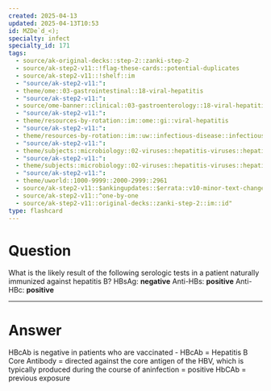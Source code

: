 ```yaml
---
created: 2025-04-13
updated: 2025-04-13T10:53
id: MZDe`d_<);
specialty: infect
specialty_id: 171
tags:
  - source/ak-original-decks::step-2::zanki-step-2
  - source/ak-step2-v11::!flag-these-cards::potential-duplicates
  - source/ak-step2-v11::!shelf::im
  - "source/ak-step2-v11:": 
  - theme/ome::03-gastrointestinal::18-viral-hepatitis
  - "source/ak-step2-v11:": 
  - source/ome-banner::clinical::03-gastroenterology::18-viral-hepatitis
  - "source/ak-step2-v11:": 
  - theme/resources-by-rotation::im::ome::gi::viral-hepatitis
  - "source/ak-step2-v11:": 
  - theme/resources-by-rotation::im::uw::infectious-disease::infectious-disease-zanki
  - "source/ak-step2-v11:": 
  - theme/subjects::microbiology::02-viruses::hepatitis-viruses::hepatitis-b-virus
  - "source/ak-step2-v11:": 
  - theme/subjects::microbiology::02-viruses::hepatitis-viruses::hepatitis-b-virus::serology
  - "source/ak-step2-v11:": 
  - theme/uworld::1000-9999::2000-2999::2961
  - source/ak-step2-v11::$ankingupdates::$errata::v10-minor-text-changes
  - source/ak-step2-v11::^one-by-one
  - source/ak-step2-v11::original-decks::zanki-step-2::im::id"
type: flashcard
---
```


# Question
What is the likely result of the following serologic tests in a patient naturally immunized against hepatitis B?    HBsAg: **negative** Anti-HBs: **positive** Anti-HBc: **positive**

---

# Answer
HBcAb is negative in patients who are vaccinated - HBcAb = Hepatitis B Core Antibody = directed against the core antigen of the HBV, which is typically produced during the course of aninfection = positive HbCAb = previous exposure